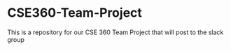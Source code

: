 # CSE360-Team-Project
This is a repository for our CSE 360 Team Project that will post to the slack group
